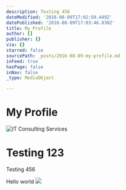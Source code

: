 ```yaml
---
description: Testing 456
dateModified: '2016-08-09T17:02:50.449Z'
datePublished: '2016-08-09T17:03:46.830Z'
title: My Profile
author: []
publisher: {}
via: {}
starred: false
sourcePath: _posts/2016-08-09-my-profile.md
inFeed: true
hasPage: false
inNav: false
_type: MediaObject

---
```

# My Profile
![IT Consulting Services](https://the-grid-user-content.s3-us-west-2.amazonaws.com/73c3a22d-e50a-4d25-82df-d65c08517cac.jpg)

# Testing 123

Testing 456

Hello world ![](https://the-grid-user-content.s3-us-west-2.amazonaws.com/aa0ee0b4-8c69-4b76-a178-256ee5ab9d9d.jpg)
